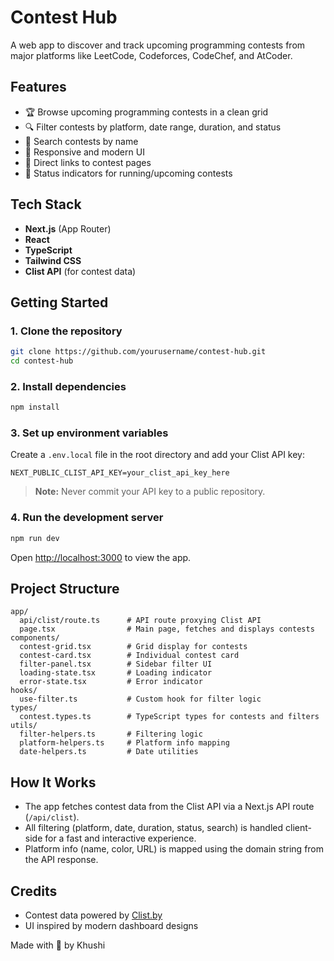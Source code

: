 # Contest Hub

A web app to discover and track upcoming programming contests from major platforms like LeetCode, Codeforces, CodeChef, and AtCoder.

## Features

- 🏆 Browse upcoming programming contests in a clean grid
- 🔍 Filter contests by platform, date range, duration, and status
- 🔎 Search contests by name
- 🎨 Responsive and modern UI
- 🔗 Direct links to contest pages
- 🚦 Status indicators for running/upcoming contests

## Tech Stack

- **Next.js** (App Router)
- **React**
- **TypeScript**
- **Tailwind CSS**
- **Clist API** (for contest data)

## Getting Started

### 1. Clone the repository

```bash
git clone https://github.com/yourusername/contest-hub.git
cd contest-hub
```

### 2. Install dependencies

```bash
npm install
```

### 3. Set up environment variables

Create a `.env.local` file in the root directory and add your Clist API key:

```
NEXT_PUBLIC_CLIST_API_KEY=your_clist_api_key_here
```

> **Note:** Never commit your API key to a public repository.

### 4. Run the development server

```bash
npm run dev
```

Open [http://localhost:3000](http://localhost:3000) to view the app.

## Project Structure

```
app/
  api/clist/route.ts      # API route proxying Clist API
  page.tsx                # Main page, fetches and displays contests
components/
  contest-grid.tsx        # Grid display for contests
  contest-card.tsx        # Individual contest card
  filter-panel.tsx        # Sidebar filter UI
  loading-state.tsx       # Loading indicator
  error-state.tsx         # Error indicator
hooks/
  use-filter.ts           # Custom hook for filter logic
types/
  contest.types.ts        # TypeScript types for contests and filters
utils/
  filter-helpers.ts       # Filtering logic
  platform-helpers.ts     # Platform info mapping
  date-helpers.ts         # Date utilities
```

## How It Works

- The app fetches contest data from the Clist API via a Next.js API route (`/api/clist`).
- All filtering (platform, date, duration, status, search) is handled client-side for a fast and interactive experience.
- Platform info (name, color, URL) is mapped using the domain string from the API response.

## Credits

- Contest data powered by [Clist.by](https://clist.by/)
- UI inspired by modern dashboard designs


Made with 💙 by Khushi